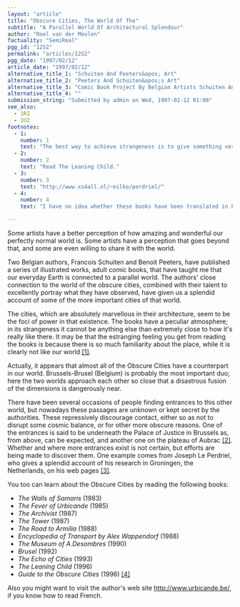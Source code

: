 ```yaml
---
layout: "article"
title: "Obscure Cities, The World Of The"
subtitle: "A Parallel World Of Architectural Splendour"
author: "Roel van der Meulen"
factuality: "SemiReal"
pgg_id: "12S2"
permalink: "articles/12S2"
pgg_date: "1997/02/12"
article_date: "1997/02/12"
alternative_title_1: "Schuiten And Peeters&apos; Art"
alternative_title_2: "Peeters And Schuiten&apos;s Art"
alternative_title_3: "Comic Book Project By Belgian Artists Schuiten And Peeters"
alternative_title_4: ""
submission_string: "Submitted by admin on Wed, 1997-02-12 01:00"
see_also:
  - 1R1
  - 1U2
footnotes: 
  - 1:
    number: 1
    text: "The best way to achieve strangeness is to give something very familiar a slight twist."
  - 2:
    number: 2
    text: "Read The Leaning Child."
  - 3:
    number: 3
    text: "http://www.xs4all.nl/~eilko/perdriel/"
  - 4:
    number: 4
    text: "I have no idea whether these books have been translated in English. They certainly exist in French and Dutch."

---
```

<div>
<p>Some artists have a better perception of how amazing and wonderful our perfectly normal world is. Some artists have a perception that goes beyond that, and some are even willing to share it with the world.</p>
<p>Two Belgian authors, Francois Schuiten and Benoit Peeters, have published a series of illustrated works, adult comic books, that have taught me that our everyday Earth is connected to a parallel world. The authors' close connection to the world of the obscure cities, combined with their talent to excellently portray what they have observed, have given us a splendid account of some of the more important cities of that world.</p>
<p>The cities, which are absolutely marvellous in their architecture, seem to be the foci of power in that existence. The books have a peculiar atmosphere; in its strangeness it cannot be anything else than extremely close to how it's really like there. It may be that the estranging feeling you get from reading the books is because there is so much familiarity about the place, while it is clearly not like our world <a href="#footnote-body.1" name="footnote-link.1" class="footnote-link">[1]</a>.</p>
<p>Actually, it appears that almost all of the Obscure Cities have a counterpart in our world. Brussels-Brusel (Belgium) is probably the most important duo; here the two worlds approach each other so close that a disastrous fusion of the dimensions is dangerously near.</p>
<p>There have been several occasions of people finding entrances to this other world, but nowadays these passages are unknown or kept secret by the authorities. These repressively discourage contact, either so as not to disrupt some cosmic balance, or for other more obscure reasons. One of the entrances is said to be underneath the Palace of Justice in Brussels as, from above, can be expected, and another one on the plateau of Aubrac <a href="#footnote-body.2" name="footnote-link.2" class="footnote-link">[2]</a>. Whether and where more entrances exist is not certain, but efforts are being made to discover them. One example comes from Joseph Le Perdriel, who gives a splendid account of his research in Groningen, the Netherlands, on his web pages <a href="#footnote-body.3" name="footnote-link.3" class="footnote-link">[3]</a>.</p>
<p>You too can learn about the Obscure Cities by reading the following books:</p>
<ul>
<li>
<em>The Walls of Samaris</em> (1983)</li>
<li>
<em>The Fever of Urbicande</em> (1985)</li>
<li>
<em>The Archivist</em> (1987)</li>
<li>
<em>The Tower</em> (1987)</li>
<li>
<em>The Road to Armilia</em> (1988)</li>
<li>
<em>Encyclopedia of Transport by Alex Wappendorf</em> (1988)</li>
<li>
<em>The Museum of A.Desombres</em> (1990)</li>
<li>
<em>Brusel</em> (1992)</li>
<li>
<em>The Echo of Cities</em> (1993)</li>
<li>
<em>The Leaning Child</em> (1996)</li>
<li>
<em>Guide to the Obscure Cities</em> (1996) <a href="#footnote-body.4" name="footnote-link.4" class="footnote-link">[4]</a>
</li>
</ul>
<p>Also you might want to visit the author's web site <a href="https://web.archive.org/web/20130117012927/http://www.urbicande.be/">http://www.urbicande.be/</a>, if you know how to read French.</p>
</div>
